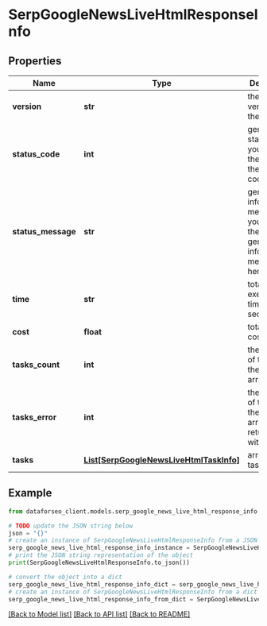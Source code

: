 # SerpGoogleNewsLiveHtmlResponseInfo


## Properties

Name | Type | Description | Notes
------------ | ------------- | ------------- | -------------
**version** | **str** | the current version of the API | [optional] 
**status_code** | **int** | general status code you can find the full list of the response codes here | [optional] 
**status_message** | **str** | general informational message you can find the full list of general informational messages here | [optional] 
**time** | **str** | total execution time, seconds | [optional] 
**cost** | **float** | total tasks cost, USD | [optional] 
**tasks_count** | **int** | the number of tasks in the tasks array | [optional] 
**tasks_error** | **int** | the number of tasks in the tasks array returned with an error | [optional] 
**tasks** | [**List[SerpGoogleNewsLiveHtmlTaskInfo]**](SerpGoogleNewsLiveHtmlTaskInfo.md) | array of tasks | [optional] 

## Example

```python
from dataforseo_client.models.serp_google_news_live_html_response_info import SerpGoogleNewsLiveHtmlResponseInfo

# TODO update the JSON string below
json = "{}"
# create an instance of SerpGoogleNewsLiveHtmlResponseInfo from a JSON string
serp_google_news_live_html_response_info_instance = SerpGoogleNewsLiveHtmlResponseInfo.from_json(json)
# print the JSON string representation of the object
print(SerpGoogleNewsLiveHtmlResponseInfo.to_json())

# convert the object into a dict
serp_google_news_live_html_response_info_dict = serp_google_news_live_html_response_info_instance.to_dict()
# create an instance of SerpGoogleNewsLiveHtmlResponseInfo from a dict
serp_google_news_live_html_response_info_from_dict = SerpGoogleNewsLiveHtmlResponseInfo.from_dict(serp_google_news_live_html_response_info_dict)
```
[[Back to Model list]](../README.md#documentation-for-models) [[Back to API list]](../README.md#documentation-for-api-endpoints) [[Back to README]](../README.md)


